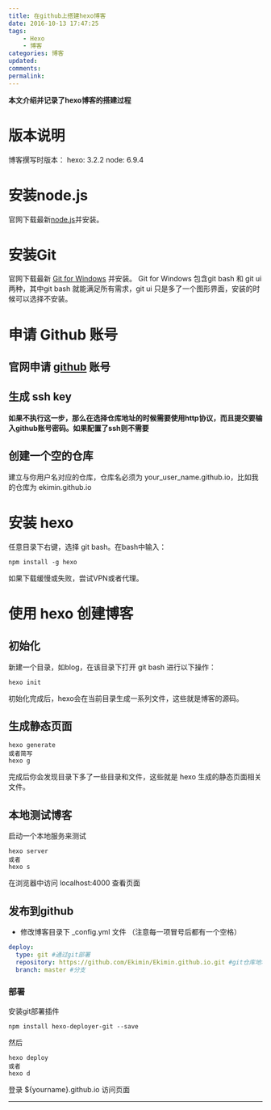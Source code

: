 ```yaml
---
title: 在github上搭建hexo博客
date: 2016-10-13 17:47:25
tags: 
    - Hexo
    - 博客
categories: 博客
updated:
comments:
permalink:
---
```


**本文介绍并记录了hexo博客的搭建过程**

<!--more-->

# 版本说明
博客撰写时版本：
hexo: 3.2.2
node: 6.9.4

# 安装node.js

官网下载最新[node.js](https://nodejs.org/en/)并安装。

# 安装Git

官网下载最新 [Git for Windows](https://git-for-windows.github.io/) 并安装。
Git for Windows 包含git bash 和 git ui两种，其中git bash 就能满足所有需求，git ui 只是多了一个图形界面，安装的时候可以选择不安装。

# 申请 Github 账号

## 官网申请 [github](https://github.com/) 账号
## 生成 ssh key
**如果不执行这一步，那么在选择仓库地址的时候需要使用http协议，而且提交要输入github账号密码。如果配置了ssh则不需要**
## 创建一个空的仓库
建立与你用户名对应的仓库，仓库名必须为 your_user_name.github.io，比如我的仓库为 ekimin.github.io

# 安装 hexo

任意目录下右键，选择 git bash。在bash中输入：

```
npm install -g hexo
```

如果下载缓慢或失败，尝试VPN或者代理。

# 使用 hexo 创建博客
## 初始化

新建一个目录，如blog，在该目录下打开 git bash 进行以下操作：

```
hexo init 
```
初始化完成后，hexo会在当前目录生成一系列文件，这些就是博客的源码。

## 生成静态页面

```
hexo generate
或者简写
hexo g
```

完成后你会发现目录下多了一些目录和文件，这些就是 hexo 生成的静态页面相关文件。

## 本地测试博客

启动一个本地服务来测试
```
hexo server
或者
hexo s
```

在浏览器中访问 localhost:4000 查看页面

## 发布到github

- 修改博客目录下 _config.yml 文件 （注意每一项冒号后都有一个空格）
```yaml
deploy: 
  type: git #通过git部署
  repository: https://github.com/Ekimin/Ekimin.github.io.git #git仓库地址，需要提前建立 （这里用的是http协议，部署的时候会提示你输入github的账号密码，如果配置了ssh则可以直接使用ssh地址，这种方式不用输入账号密码，比如：git@github.com:Ekimin/Ekimin.github.io.git）
  branch: master #分支
```

### 部署

安装git部署插件

```
npm install hexo-deployer-git --save
```

然后 
```
hexo deploy
或者
hexo d
```

登录 ${yourname}.github.io 访问页面

----